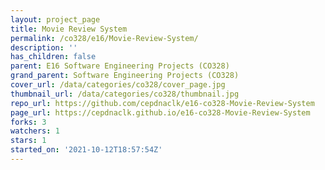 ```yaml
---
layout: project_page
title: Movie Review System
permalink: /co328/e16/Movie-Review-System/
description: ''
has_children: false
parent: E16 Software Engineering Projects (CO328)
grand_parent: Software Engineering Projects (CO328)
cover_url: /data/categories/co328/cover_page.jpg
thumbnail_url: /data/categories/co328/thumbnail.jpg
repo_url: https://github.com/cepdnaclk/e16-co328-Movie-Review-System
page_url: https://cepdnaclk.github.io/e16-co328-Movie-Review-System
forks: 3
watchers: 1
stars: 1
started_on: '2021-10-12T18:57:54Z'
---
```


